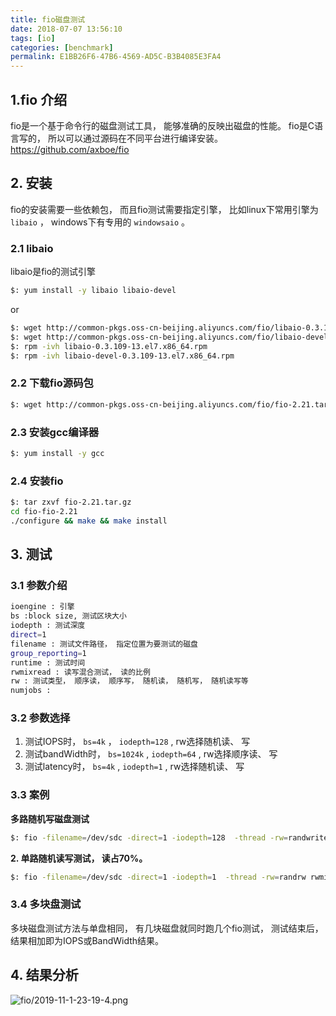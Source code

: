 ```yaml
---
title: fio磁盘测试
date: 2018-07-07 13:56:10
tags: [io]
categories: [benchmark]
permalink: E1BB26F6-47B6-4569-AD5C-B3B4085E3FA4
---
```


## 1.fio 介绍

fio是一个基于命令行的磁盘测试工具， 能够准确的反映出磁盘的性能。 fio是C语言写的， 所以可以通过源码在不同平台进行编译安装。
<https://github.com/axboe/fio>

## 2. 安装

fio的安装需要一些依赖包， 而且fio测试需要指定引擎， 比如linux下常用引擎为 `libaio` ， windows下有专用的 `windowsaio` 。

### 2.1 libaio

libaio是fio的测试引擎

``` bash
$: yum install -y libaio libaio-devel
```

or

``` bash
$: wget http://common-pkgs.oss-cn-beijing.aliyuncs.com/fio/libaio-0.3.109-13.el7.x86_64.rpm
$: wget http://common-pkgs.oss-cn-beijing.aliyuncs.com/fio/libaio-devel-0.3.109-13.el7.x86_64.rpm
$: rpm -ivh libaio-0.3.109-13.el7.x86_64.rpm
$: rpm -ivh libaio-devel-0.3.109-13.el7.x86_64.rpm
```

### 2.2 下载fio源码包

``` bash
$: wget http://common-pkgs.oss-cn-beijing.aliyuncs.com/fio/fio-2.21.tar.gz
```

### 2.3 安装gcc编译器

``` bash
$: yum install -y gcc

```

### 2.4 安装fio

``` bash
$: tar zxvf fio-2.21.tar.gz
cd fio-fio-2.21
./configure && make && make install
```

## 3. 测试

### 3.1 参数介绍

``` bash
ioengine : 引擎
bs :block size, 测试区块大小
iodepth : 测试深度
direct=1
filename : 测试文件路径， 指定位置为要测试的磁盘
group_reporting=1
runtime : 测试时间
rwmixread : 读写混合测试， 读的比例
rw : 测试类型， 顺序读， 顺序写， 随机读， 随机写， 随机读写等
numjobs :

```

### 3.2 参数选择

1. 测试IOPS时， `bs=4k` ， `iodepth=128` , rw选择随机读、 写
2. 测试bandWidth时， `bs=1024k` , `iodepth=64` , rw选择顺序读、 写
3. 测试latency时， `bs=4k` , `iodepth=1` , rw选择随机读、 写

### 3.3 案例

**多路随机写磁盘测试**

``` bash
$: fio -filename=/dev/sdc -direct=1 -iodepth=128  -thread -rw=randwrite -ioengine=libaio -bs=4k -size=10G  -numjobs=1  -runtime=300 -group_reporting  -name=iotest
```

**2. 单路随机读写测试， 读占70%。**

``` bash
$: fio -filename=/dev/sdc -direct=1 -iodepth=1  -thread -rw=randrw rwmixread=70 -ioengine=libaio -bs=4k -size=10G  -numjobs=1  -runtime=300 -group_reporting  -name=iotest
```

### 3.4 多块盘测试

多块磁盘测试方法与单盘相同， 有几块磁盘就同时跑几个fio测试， 测试结束后， 结果相加即为IOPS或BandWidth结果。

## 4. 结果分析

![fio/2019-11-1-23-19-4.png](http://img.geekerhua.com/blog/fio/2019-11-1-23-19-4.png)
